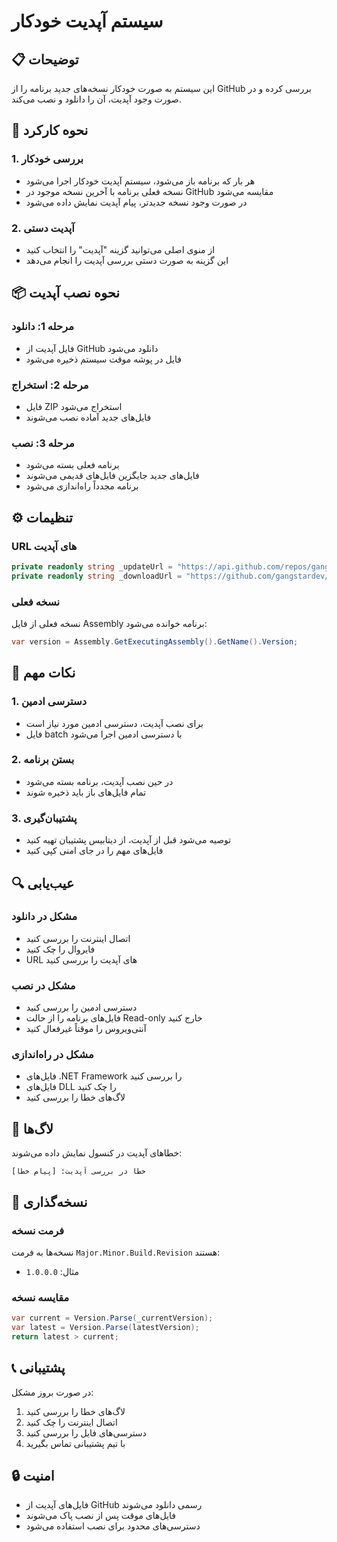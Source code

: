 # سیستم آپدیت خودکار

## 📋 توضیحات
این سیستم به صورت خودکار نسخه‌های جدید برنامه را از GitHub بررسی کرده و در صورت وجود آپدیت، آن را دانلود و نصب می‌کند.

## 🔧 نحوه کارکرد

### 1. بررسی خودکار
- هر بار که برنامه باز می‌شود، سیستم آپدیت خودکار اجرا می‌شود
- نسخه فعلی برنامه با آخرین نسخه موجود در GitHub مقایسه می‌شود
- در صورت وجود نسخه جدیدتر، پیام آپدیت نمایش داده می‌شود

### 2. آپدیت دستی
- از منوی اصلی می‌توانید گزینه "آپدیت" را انتخاب کنید
- این گزینه به صورت دستی بررسی آپدیت را انجام می‌دهد

## 📦 نحوه نصب آپدیت

### مرحله 1: دانلود
- فایل آپدیت از GitHub دانلود می‌شود
- فایل در پوشه موقت سیستم ذخیره می‌شود

### مرحله 2: استخراج
- فایل ZIP استخراج می‌شود
- فایل‌های جدید آماده نصب می‌شوند

### مرحله 3: نصب
- برنامه فعلی بسته می‌شود
- فایل‌های جدید جایگزین فایل‌های قدیمی می‌شوند
- برنامه مجدداً راه‌اندازی می‌شود

## ⚙️ تنظیمات

### URL های آپدیت
```csharp
private readonly string _updateUrl = "https://api.github.com/repos/gangstardev/accounting/releases/latest";
private readonly string _downloadUrl = "https://github.com/gangstardev/accounting/releases/latest/download/AccountingApp.zip";
```

### نسخه فعلی
نسخه فعلی از فایل Assembly برنامه خوانده می‌شود:
```csharp
var version = Assembly.GetExecutingAssembly().GetName().Version;
```

## 🚨 نکات مهم

### 1. دسترسی ادمین
- برای نصب آپدیت، دسترسی ادمین مورد نیاز است
- فایل batch با دسترسی ادمین اجرا می‌شود

### 2. بستن برنامه
- در حین نصب آپدیت، برنامه بسته می‌شود
- تمام فایل‌های باز باید ذخیره شوند

### 3. پشتیبان‌گیری
- توصیه می‌شود قبل از آپدیت، از دیتابیس پشتیبان تهیه کنید
- فایل‌های مهم را در جای امنی کپی کنید

## 🔍 عیب‌یابی

### مشکل در دانلود
- اتصال اینترنت را بررسی کنید
- فایروال را چک کنید
- URL های آپدیت را بررسی کنید

### مشکل در نصب
- دسترسی ادمین را بررسی کنید
- فایل‌های برنامه را از حالت Read-only خارج کنید
- آنتی‌ویروس را موقتاً غیرفعال کنید

### مشکل در راه‌اندازی
- فایل‌های .NET Framework را بررسی کنید
- فایل‌های DLL را چک کنید
- لاگ‌های خطا را بررسی کنید

## 📝 لاگ‌ها

خطاهای آپدیت در کنسول نمایش داده می‌شوند:
```
خطا در بررسی آپدیت: [پیام خطا]
```

## 🔄 نسخه‌گذاری

### فرمت نسخه
نسخه‌ها به فرمت `Major.Minor.Build.Revision` هستند:
- مثال: `1.0.0.0`

### مقایسه نسخه
```csharp
var current = Version.Parse(_currentVersion);
var latest = Version.Parse(latestVersion);
return latest > current;
```

## 📞 پشتیبانی

در صورت بروز مشکل:
1. لاگ‌های خطا را بررسی کنید
2. اتصال اینترنت را چک کنید
3. دسترسی‌های فایل را بررسی کنید
4. با تیم پشتیبانی تماس بگیرید

## 🔒 امنیت

- فایل‌های آپدیت از GitHub رسمی دانلود می‌شوند
- فایل‌های موقت پس از نصب پاک می‌شوند
- دسترسی‌های محدود برای نصب استفاده می‌شود 
